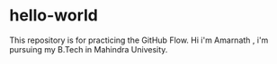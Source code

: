# hello-world
This repository is for practicing the GitHub Flow.
Hi i'm Amarnath , i'm pursuing my B.Tech in Mahindra Univesity.
